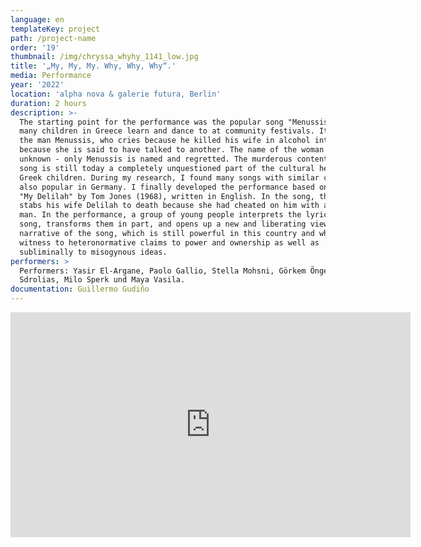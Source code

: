 ```yaml
---
language: en
templateKey: project
path: /project-name
order: '19'
thumbnail: /img/chryssa_whyhy_1141_low.jpg
title: '„My, My, My. Why, Why, Why“.'
media: Performance
year: '2022'
location: 'alpha nova & galerie futura, Berlin'
duration: 2 hours
description: >-
  The starting point for the performance was the popular song "Menussis", which
  many children in Greece learn and dance to at community festivals. It is about
  the man Menussis, who cries because he killed his wife in alcohol intoxication
  because she is said to have talked to another. The name of the woman is
  unknown - only Menussis is named and regretted. The murderous content of the
  song is still today a completely unquestioned part of the cultural heritage of
  Greek children. During my research, I found many songs with similar content,
  also popular in Germany. I finally developed the performance based on the song
  "My Delilah" by Tom Jones (1968), written in English. In the song, the singer
  stabs his wife Delilah to death because she had cheated on him with another
  man. In the performance, a group of young people interprets the lyrics of the
  song, transforms them in part, and opens up a new and liberating view of the
  narrative of the song, which is still powerful in this country and which bears
  witness to heteronormative claims to power and ownership as well as
  subliminally to misogynous ideas.
performers: >
  Performers: Yasir El-Argane, Paolo Gallio, Stella Mohsni, Görkem Öngec, Loukas
  Sdrolias, Milo Sperk und Maya Vasila.
documentation: Guillermo Gudiño
---
```

<iframe src="https://player.vimeo.com/video/744104852?h=749304a504&title=0&byline=0&portrait=0" width="640" height="360" frameborder="0" allow="autoplay; fullscreen; picture-in-picture" allowfullscreen></iframe>
